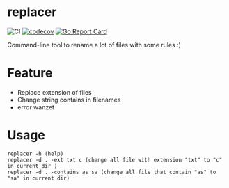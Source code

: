 # replacer 
![CI](https://github.com/guerinoni/replacer/workflows/CI/badge.svg)
[![codecov](https://codecov.io/gh/guerinoni/replacer/branch/master/graph/badge.svg)](https://codecov.io/gh/guerinoni/replacer)
[![Go Report Card](https://goreportcard.com/badge/github.com/guerinoni/replacer)](https://goreportcard.com/report/github.com/guerinoni/replacer)

Command-line tool to rename a lot of files with some rules :)

# Feature
* Replace extension of files
* Change string contains in filenames
* error wanzet

# Usage
```
replacer -h (help)
replacer -d . -ext txt c (change all file with extension "txt" to "c" in current dir )
replacer -d . -contains as sa (change all file that contain "as" to "sa" in current dir)
```
